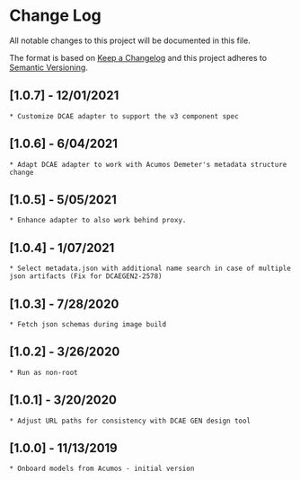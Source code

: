 # Change Log
All notable changes to this project will be documented in this file.

The format is based on [Keep a Changelog](http://keepachangelog.com/)
and this project adheres to [Semantic Versioning](http://semver.org/).

## [1.0.7] - 12/01/2021
    * Customize DCAE adapter to support the v3 component spec
## [1.0.6] - 6/04/2021
    * Adapt DCAE adapter to work with Acumos Demeter's metadata structure change
## [1.0.5] - 5/05/2021
    * Enhance adapter to also work behind proxy.
## [1.0.4] - 1/07/2021
    * Select metadata.json with additional name search in case of multiple json artifacts (Fix for DCAEGEN2-2578)
## [1.0.3] - 7/28/2020
    * Fetch json schemas during image build
## [1.0.2] - 3/26/2020
    * Run as non-root
## [1.0.1] - 3/20/2020
    * Adjust URL paths for consistency with DCAE GEN design tool
## [1.0.0] - 11/13/2019
    * Onboard models from Acumos - initial version
